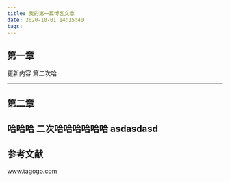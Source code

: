 ```yaml
---
title: 我的第一篇博客文章
date: 2020-10-01 14:15:40
tags:
---
```


## 第一章

更新内容 第二次哈

---

## 第二章

哈哈哈
二次哈哈哈哈哈哈
asdasdasd
---

## 参考文献

www.tagogo.com

